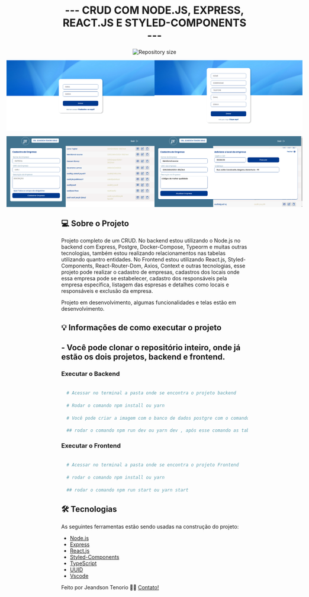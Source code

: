 <h1 align="center">
   --- CRUD COM NODE.JS, EXPRESS, REACT.JS E STYLED-COMPONENTS ---
</h1>

<p align="center">
  <img alt="Repository size" src="https://img.shields.io/static/v1?label=Last%20commit&message=January&color=yellowgreen&style=for-the-badge&logo=Slack">
</p>

<p align="center" style="display: flex; align-items: flex-start; justify-content: center;">
  <img alt="PROJECT" title="#PROJECT" src="https://raw.githubusercontent.com/jeandsontb/Desafio-Crud-Node-React/main/screens/hublocal02.png" width="400px">
  <img alt="PROJECT" title="#PROJECT" src="https://raw.githubusercontent.com/jeandsontb/Desafio-Crud-Node-React/main/screens/hublocal03.png" width="400px">
</p>

<p align="center" style="display: flex; align-items: flex-start; justify-content: center;">
  <img alt="PROJECT" title="#PROJECT" src="https://raw.githubusercontent.com/jeandsontb/Desafio-Crud-Node-React/main/screens/hublocal.png" width="400px">
  <img alt="PROJECT" title="#PROJECT" src="https://raw.githubusercontent.com/jeandsontb/Desafio-Crud-Node-React/main/screens/hublocal1.png" width="400px">
</p>

## 💻 Sobre o Projeto

Projeto completo de um CRUD. No backend estou utilizando o Node.js no backend com Express, Postgre, Docker-Compose, Typeorm e muitas outras tecnologias, também estou realizando relacionamentos nas tabelas utilizando quantro entidades. No Frontend estou utilizando React.js, Styled-Components, React-Router-Dom, Axios, Context e outras tecnologias, esse projeto pode realizar o cadastro de empresas, cadastros dos locais onde essa empresa pode se estabelecer, cadastro dos responsáveis pela empresa específica, listagem das espresas e detalhes como locais e responsáveis e exclusão da empresa.

Projeto em desenvolvimento, algumas funcionalidades e telas estão em desenvolvimento.

## 💡 Informações de como executar o projeto

  ## - Você pode clonar o repositório inteiro, onde já estão os dois projetos, backend e frontend.

  ### Executar o Backend

```bash

  # Acessar no terminal a pasta onde se encontra o projeto backend

  # Rodar o comando npm install ou yarn

  # Você pode criar a imagem com o banco de dados postgre com o comando sudo docker-compose up

  ## rodar o comando npm run dev ou yarn dev , após esse comando as tabelas já serão criadas automaticamente.
```

  ### Executar o Frontend

```bash
  
  # Acessar no terminal a pasta onde se encontra o projeto Frontend

  # rodar o comando npm install ou yarn

  ## rodar o comando npm run start ou yarn start

```

## 🛠 Tecnologias

As seguintes ferramentas estão sendo usadas na construção do projeto:


- [Node.js][node]
- [Express][express]
- [React.js][react]
- [Styled-Components][styled]
- [TypeScript][typescript]
- [UUID][uuid]
- [Vscode][vscode]

Feito por Jeandson Tenorio 👋🏽 [Contato!](https://www.linkedin.com/in/jeandson/)

[uuid]:https://www.npmjs.com/package/uuid
[react]: https://pt-br.reactjs.org/
[styled]: https://styled-components.com/
[nodejs]: https://nodejs.org/
[express]: https://expressjs.com/pt-br/
[typescript]: https://www.typescriptlang.org/
[Vscode]: https://code.visualstudio.com/
[node]:https://nodejs.org/en/